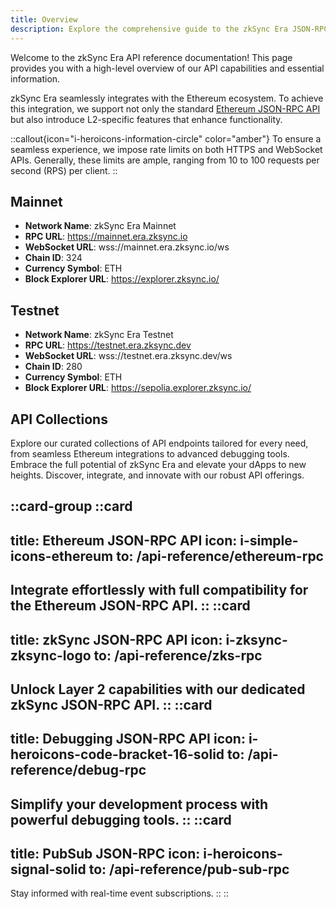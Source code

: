 ```yaml
---
title: Overview
description: Explore the comprehensive guide to the zkSync Era JSON-RPC API, offering seamless Ethereum integration and advanced Layer 2 functionalities for developers.
---
```


Welcome to the zkSync Era API reference documentation! This page provides you with a high-level overview of our API capabilities and essential information.

zkSync Era seamlessly integrates with the Ethereum ecosystem. To achieve this integration,
we support not only the standard <a href="https://ethereum.org/en/developers/docs/apis/json-rpc/" target="_blank">Ethereum JSON-RPC API</a>
but also introduce L2-specific features that enhance functionality.

<!-- TODO: make icon larger -->
::callout{icon="i-heroicons-information-circle" color="amber"}
To ensure a seamless experience, we impose rate limits on both HTTPS and WebSocket APIs.
Generally, these limits are ample, ranging from 10 to 100 requests per second (RPS) per client.
::

## Mainnet

- **Network Name**: zkSync Era Mainnet
- **RPC URL**: https://mainnet.era.zksync.io
- **WebSocket URL**: wss://mainnet.era.zksync.io/ws
- **Chain ID**: 324
- **Currency Symbol**: ETH
- **Block Explorer URL**: https://explorer.zksync.io/

## Testnet

- **Network Name**: zkSync Era Testnet
- **RPC URL**: https://testnet.era.zksync.dev
- **WebSocket URL**: wss://testnet.era.zksync.dev/ws
- **Chain ID**: 280
- **Currency Symbol**: ETH
- **Block Explorer URL**: https://sepolia.explorer.zksync.io/

## API Collections

Explore our curated collections of API endpoints tailored for every need, from seamless Ethereum integrations to advanced debugging tools.
Embrace the full potential of zkSync Era and elevate your dApps to new heights. Discover, integrate, and innovate with our robust API offerings.

::card-group
  ::card
  ---
  title: Ethereum JSON-RPC API
  icon: i-simple-icons-ethereum
  to: /api-reference/ethereum-rpc
  ---
  Integrate effortlessly with full compatibility for the Ethereum JSON-RPC API.
  ::
  ::card
  ---
  title: zkSync JSON-RPC API
  icon: i-zksync-zksync-logo
  to: /api-reference/zks-rpc
  ---
  Unlock Layer 2 capabilities with our dedicated zkSync JSON-RPC API.
  ::
  ::card
  ---
  title: Debugging JSON-RPC API
  icon: i-heroicons-code-bracket-16-solid
  to: /api-reference/debug-rpc
  ---
  Simplify your development process with powerful debugging tools.
  ::
  ::card
  ---
  title: PubSub JSON-RPC
  icon: i-heroicons-signal-solid
  to: /api-reference/pub-sub-rpc
  ---
  Stay informed with real-time event subscriptions.
  ::
::
